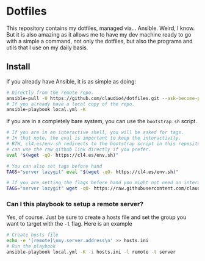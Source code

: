 # Dotfiles
This repository contains my dotfiles, managed via... Ansible. Weird, I know.
But it is also amazing as it allows me to have my dev machine ready to go with
a simple a command, not only the dotfiles, but also the programs and utils that
I use on my daily basis.

## Install
If you already have Ansible, it is as simple as doing:
```bash
# Directly from the remote repo.
ansible-pull -U https://github.com/claudio4/dotfiles.git --ask-become-pass
# If you already have a local copy of the repo.
ansible-playbook local.yml -K
```

If you are in a completely bare system, you can use the `bootstrap.sh` script.
```bash
# If you are in an interactive shell, you will be asked for tags.
# In that note, the eval is important to keep the interactivity.
# BTW, cl4.es/env.sh redirects to the bootstrap script in this repository, you
# can use the raw github link directly if you prefer.
eval "$(wget -qO- https://cl4.es/env.sh)"

# You can also set tags before hand
TAGS="server lazygit" eval "$(wget -qO- https://cl4.es/env.sh)"

# If you are setting the flags before hand you might not need an interactive shell so you can do
TAGS="server lazygit" wget -qO- https://raw.githubusercontent.com/claudio4/dotfiles/master/install.sh | bash
```
### Can I this playbook to setup a remote server?
Yes, of course. Just be sure to create a hosts file and set the group you want
to target with the `-l` flag. Here is an example
```bash
# Create hosts file
echo -e '[remote]\nmy.server.address\n' >> hosts.ini
# Run the playbook
ansible-playbook local.yml -K -i hosts.ini -l remote -t server
```
